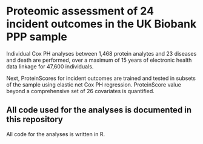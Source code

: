# Proteomic assessment of 24 incident outcomes in the UK Biobank PPP sample

Individual Cox PH analyses between 1,468 protein analytes and 23 diseases and death are performed, over a maximum of 15 years of electronic health data linkage for 47,600 individuals.

Next, ProteinScores for incident outcomes are trained and tested in subsets of the sample using elastic net Cox PH regression. ProteinScore value beyond a comprehensive set of 26 covariates is quantified.

## All code used for the analyses is documented in this repository

All code for the analyses is written in R.


